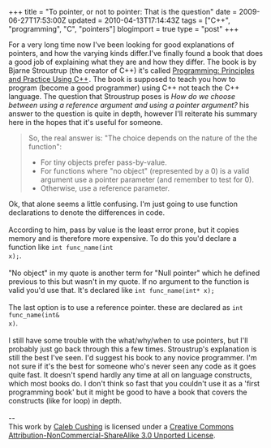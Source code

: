 +++
title = "To pointer, or not to pointer: That is the question"
date = 2009-06-27T17:53:00Z
updated = 2010-04-13T17:14:43Z
tags = ["C++", "programming", "C", "pointers"]
blogimport = true 
type = "post"
+++

For a very long time now I've been looking for good explanations of pointers, and how the varying kinds differ.I've finally found a book that does a good job of explaining what they are and how they differ. The book is by Bjarne Stroustrup (the creator of C++) it's called <a target="_blank"  href="http://www.amazon.com/Programming-Principles-Practice-Using-C/dp/0321543726?ie=UTF8&tag=xenotsblog-20&link_code=btl&camp=213689&creative=392969">Programming: Principles and Practice Using C++</a><img src="http://www.assoc-amazon.com/e/ir?t=xenotsblog-20&l=btl&camp=213689&creative=392969&o=1&a=0321543726" width="1" height="1" border="0" alt="" style="border:none !important; margin:0px !important; padding: 0px !important" />. The book is supposed to teach you how to program (become a good programmer) using C++ not teach the C++ language. The question that Stroustrup poses is <cite>How do we choose between using a reference argument and using a pointer argument?</cite> his answer to the question is quite in depth, however I'll reiterate his summary here in the hopes that it's useful for someone. <blockquote>So, the real answer is: "The choice depends on the nature of the the function":<br /><ul><li>For tiny objects prefer pass-by-value.</li><li>For functions where "no object" (represented by a 0) is a valid argument use a pointer parameter (and remember to test for 0).</li><li>Otherwise, use a reference parameter.</li></ul></blockquote>Ok, that alone seems a little confusing. I'm just going to use function declarations to denote the differences in code.<br /><br />According to him, pass by value is the least error prone, but it copies memory and is therefore more expensive. To do this you'd declare a function like <code>int func_name(int x);</code>.<br /><br />"No object" in my quote is another term for "Null pointer" which he defined previous to this but wasn't in my quote. If no argument to the function is valid you'd use that. It's declared like <code>int func_name(int* x);</code><br /><br />The last option is to use a reference pointer. these are declared as <code>int func_name(int& x)</code>.<br /><br />I still have some trouble with the what/why/when to use pointers, but I'll probably just go back through this a few times. Stroustrup's explanation is still the best I've seen. I'd suggest his book to any novice programmer. I'm not sure if it's the best for someone who's never seen any code as it goes quite fast. It doesn't spend hardly any time at all on language constructs, which most books do. I don't think so fast that you couldn't use it as a 'first programming book' but it might be good to have a book that covers the constructs (like for loop) in depth.<div class="blogger-post-footer"><br />--<br />
This <span xmlns:dc="http://purl.org/dc/elements/1.1/" href="http://purl.org/dc/dcmitype/Text" rel="dc:type">work</span> by <a xmlns:cc="http://creativecommons.org/ns#" href="http://www.xenoterracide.com" property="cc:attributionName" rel="cc:attributionURL">Caleb Cushing</a> is licensed under a <a rel="license" href="http://creativecommons.org/licenses/by-nc-sa/3.0/">Creative Commons Attribution-NonCommercial-ShareAlike 3.0 Unported License</a>.</div>
